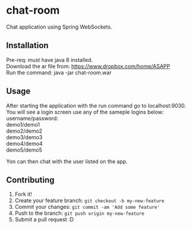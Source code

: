 # chat-room

Chat application using Spring WebSockets.

## Installation

Pre-req: must have java 8 installed.  
Download the ar file from: https://www.dropbox.com/home/ASAPP  
Run the command: java -jar chat-room.war  

## Usage
After starting the application with the run command go to localhost:9030.  
You will see a login screen use any of the sameple logins below:  
username/password:  
demo1/demo1  
demo2/demo2  
demo3/demo3  
demo4/demo4  
demo5/demo5  

Yon can then chat with the user listed on the app.

## Contributing

1. Fork it!
2. Create your feature branch: `git checkout -b my-new-feature`
3. Commit your changes: `git commit -am 'Add some feature'`
4. Push to the branch: `git push origin my-new-feature`
5. Submit a pull request :D
